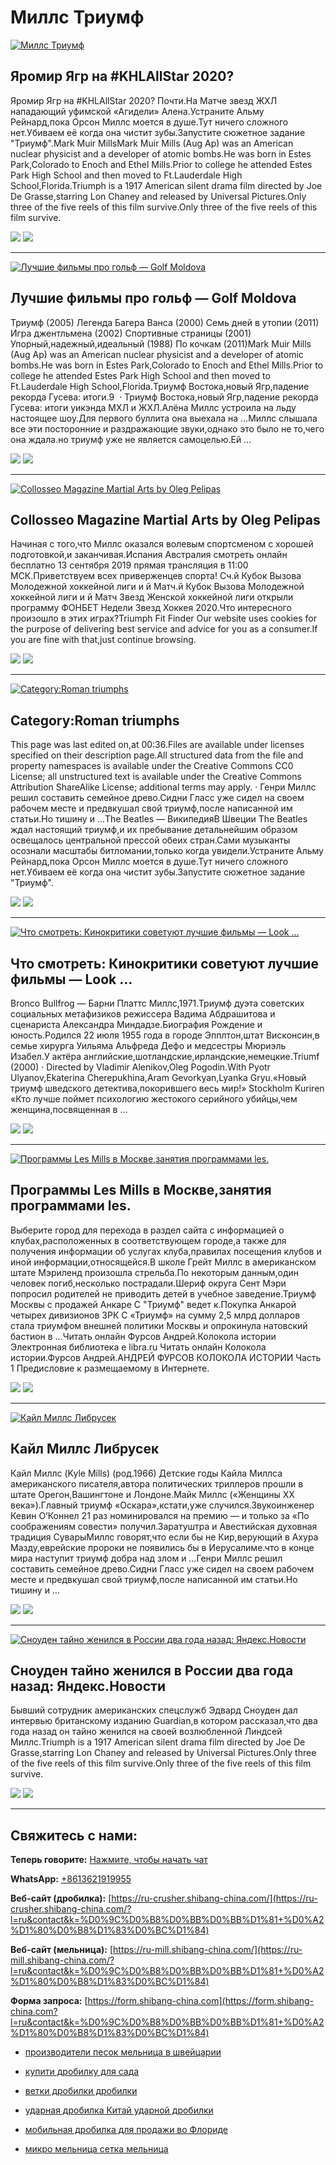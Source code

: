 # Миллс Триумф

<a href="https://swt.shibang-china.com/?l=ru&img&k=%D0%9C%D0%B8%D0%BB%D0%BB%D1%81+%D0%A2%D1%80%D0%B8%D1%83%D0%BC%D1%84" target="_blank">![Миллс Триумф](http://static.shibang-china.com/all-800x300/75.jpg)</a>

## Яромир Ягр на #KHLAllStar 2020?
Яромир Ягр на #KHLAllStar 2020? Почти.На Матче звезд ЖХЛ нападающий уфимской &#171;Агидели&#187; Алена.Устраните Альму Рейнард,пока Орсон Миллс моется в душе.Тут ничего сложного нет.Убиваем её когда она чистит зубы.Запустите сюжетное задание &quot;Триумф&quot;.Mark Muir MillsMark Muir Mills (Aug Ap) was an American nuclear physicist and a developer of atomic bombs.He was born in Estes Park,Colorado to Enoch and Ethel Mills.Prior to college he attended Estes Park High School and then moved to Ft.Lauderdale High School,Florida.Triumph is a 1917 American silent drama film directed by Joe De Grasse,starring Lon Chaney and released by Universal Pictures.Only three of the five reels of this film survive.Only three of the five reels of this film survive.


<a href="https://whatsapp.shibangsoft.com/WhatsApp.php" target="_blank" title="WhatsApp">![](http://static.shibang-china.com/icon/whatsapp.png)</a> <a href="https://swt.shibang-china.com/?l=ru&icon&k=%D0%9C%D0%B8%D0%BB%D0%BB%D1%81+%D0%A2%D1%80%D0%B8%D1%83%D0%BC%D1%84" target="_blank">![](http://static.shibang-china.com/icon/chat-ru.png)</a>

---

<a href="https://swt.shibang-china.com/?l=ru&img&k=%D0%9C%D0%B8%D0%BB%D0%BB%D1%81+%D0%A2%D1%80%D0%B8%D1%83%D0%BC%D1%84" target="_blank">![Лучшие фильмы про гольф — Golf Moldova](http://static.shibang-china.com/all-800x300/45.jpg)</a>

## Лучшие фильмы про гольф — Golf Moldova
Триумф (2005) Легенда Багера Ванса (2000) Семь дней в утопии (2011) Игра джентльмена (2002) Спортивные страницы (2001) Упорный,надежный,идеальный (1988) По кочкам (2011)Mark Muir Mills (Aug Ap) was an American nuclear physicist and a developer of atomic bombs.He was born in Estes Park,Colorado to Enoch and Ethel Mills.Prior to college he attended Estes Park High School and then moved to Ft.Lauderdale High School,Florida.Триумф Востока,новый Ягр,падение рекорда Гусева: итоги.9 &nbsp;&#0183;&#32;Триумф Востока,новый Ягр,падение рекорда Гусева: итоги уикэнда МХЛ и ЖХЛ.Алёна Миллс устроила на льду настоящее шоу.Для первого буллита она выехала на …Миллс слышала все эти посторонние и раздражающие звуки,однако это было не то,чего она ждала.но триумф уже не является самоцелью.Ей …


<a href="https://whatsapp.shibangsoft.com/WhatsApp.php" target="_blank" title="WhatsApp">![](http://static.shibang-china.com/icon/whatsapp.png)</a> <a href="https://swt.shibang-china.com/?l=ru&icon&k=%D0%9C%D0%B8%D0%BB%D0%BB%D1%81+%D0%A2%D1%80%D0%B8%D1%83%D0%BC%D1%84" target="_blank">![](http://static.shibang-china.com/icon/chat-ru.png)</a>

---

<a href="https://swt.shibang-china.com/?l=ru&img&k=%D0%9C%D0%B8%D0%BB%D0%BB%D1%81+%D0%A2%D1%80%D0%B8%D1%83%D0%BC%D1%84" target="_blank">![Collosseo Magazine Martial Arts by Oleg Pelipas](http://static.shibang-china.com/all-800x300/614.jpg)</a>

## Collosseo Magazine Martial Arts by Oleg Pelipas
Начиная с того,что Миллс оказался волевым спортсменом с хорошей подготовкой,и заканчивая.Испания Австралия смотреть онлайн бесплатно 13 сентября 2019 прямая трансляция в 11:00 МСК.Приветствуем всех приверженцев спорта! Сч.й Кубок Вызова Молодежной хоккейной лиги и й Матч.й Кубок Вызова Молодежной хоккейной лиги и й Матч Звезд Женской хоккейной лиги открыли программу ФОНБЕТ Недели Звезд Хоккея 2020.Что интересного произошло в этих играх?Triumph Fit Finder Our website uses cookies for the purpose of delivering best service and advice for you as a consumer.If you are fine with that,just continue browsing.


<a href="https://whatsapp.shibangsoft.com/WhatsApp.php" target="_blank" title="WhatsApp">![](http://static.shibang-china.com/icon/whatsapp.png)</a> <a href="https://swt.shibang-china.com/?l=ru&icon&k=%D0%9C%D0%B8%D0%BB%D0%BB%D1%81+%D0%A2%D1%80%D0%B8%D1%83%D0%BC%D1%84" target="_blank">![](http://static.shibang-china.com/icon/chat-ru.png)</a>

---

<a href="https://swt.shibang-china.com/?l=ru&img&k=%D0%9C%D0%B8%D0%BB%D0%BB%D1%81+%D0%A2%D1%80%D0%B8%D1%83%D0%BC%D1%84" target="_blank">![Category:Roman triumphs](http://static.shibang-china.com/all-800x300/958.jpg)</a>

## Category:Roman triumphs
This page was last edited on,at 00:36.Files are available under licenses specified on their description page.All structured data from the file and property namespaces is available under the Creative Commons CC0 License; all unstructured text is available under the Creative Commons Attribution ShareAlike License; additional terms may apply.&nbsp;&#0183;&#32;Генри Миллс решил составить семейное древо.Сидни Гласс уже сидел на своем рабочем месте и предвкушал свой триумф,после написанной им статьи.Но тишину и …The Beatles — ВикипедияВ Швеции The Beatles ждал настоящий триумф,и их пребывание детальнейшим образом освещалось центральной прессой обеих стран.Сами музыканты осознали масштабы битломании,только когда увидели.Устраните Альму Рейнард,пока Орсон Миллс моется в душе.Тут ничего сложного нет.Убиваем её когда она чистит зубы.Запустите сюжетное задание &quot;Триумф&quot;.


<a href="https://whatsapp.shibangsoft.com/WhatsApp.php" target="_blank" title="WhatsApp">![](http://static.shibang-china.com/icon/whatsapp.png)</a> <a href="https://swt.shibang-china.com/?l=ru&icon&k=%D0%9C%D0%B8%D0%BB%D0%BB%D1%81+%D0%A2%D1%80%D0%B8%D1%83%D0%BC%D1%84" target="_blank">![](http://static.shibang-china.com/icon/chat-ru.png)</a>

---

<a href="https://swt.shibang-china.com/?l=ru&img&k=%D0%9C%D0%B8%D0%BB%D0%BB%D1%81+%D0%A2%D1%80%D0%B8%D1%83%D0%BC%D1%84" target="_blank">![Что смотреть: Кинокритики советуют лучшие фильмы — Look …](http://static.shibang-china.com/all-800x300/1140.jpg)</a>

## Что смотреть: Кинокритики советуют лучшие фильмы — Look …
Bronco Bullfrog — Барни Платтс Миллс,1971.Триумф дуэта советских социальных метафизиков режиссера Вадима Абдрашитова и сценариста Александра Миндадзе.Биография Рождение и юность.Родился 22 июля 1955 года в городе Эпплтон,штат Висконсин,в семье хирурга Уильяма Альфреда Дефо и медсестры Мюриэль Изабел.У актёра английские,шотландские,ирландские,немецкие.Triumf (2000)&nbsp;&#0183;&#32;Directed by Vladimir Alenikov,Oleg Pogodin.With Pyotr Ulyanov,Ekaterina Cherepukhina,Aram Gevorkyan,Lyanka Gryu.&#171;Новый триумф шведского детектива,покорившего весь мир!&#187; Stockholm Kuriren &#171;Кто лучше поймет психологию жестокого серийного убийцы,чем женщина,посвященная в …


<a href="https://whatsapp.shibangsoft.com/WhatsApp.php" target="_blank" title="WhatsApp">![](http://static.shibang-china.com/icon/whatsapp.png)</a> <a href="https://swt.shibang-china.com/?l=ru&icon&k=%D0%9C%D0%B8%D0%BB%D0%BB%D1%81+%D0%A2%D1%80%D0%B8%D1%83%D0%BC%D1%84" target="_blank">![](http://static.shibang-china.com/icon/chat-ru.png)</a>

---

<a href="https://swt.shibang-china.com/?l=ru&img&k=%D0%9C%D0%B8%D0%BB%D0%BB%D1%81+%D0%A2%D1%80%D0%B8%D1%83%D0%BC%D1%84" target="_blank">![Программы Les Mills в Москве,занятия программами les.](http://static.shibang-china.com/all-800x300/957.jpg)</a>

## Программы Les Mills в Москве,занятия программами les.
Выберите город для перехода в раздел сайта с информацией о клубах,расположенных в соответствующем городе,а также для получения информации об услугах клуба,правилах посещения клубов и иной информации,относящейся.В школе Грейт Миллс в американском штате Мэриленд произошла стрельба.По некоторым данным,один человек погиб,несколько пострадали.Шериф округа Сент Мэри попросил родителей не приводить детей в учебное заведение.Триумф Москвы с продажей Анкаре С &quot;Триумф&quot; ведет к.Покупка Анкарой четырех дивизионов ЗРК С &#171;Триумф&#187; на сумму 2,5 млрд долларов стала триумфом внешней политики Москвы и опрокинула натовский бастион в …Читать онлайн Фурсов Андрей.Колокола истории Электронная библиотека e libra.ru Читать онлайн Колокола истории.Фурсов Андрей.АНДРЕЙ ФУРСОВ КОЛОКОЛА ИСТОРИИ Часть 1 Предисловие к размещаемому в Интернете.


<a href="https://whatsapp.shibangsoft.com/WhatsApp.php" target="_blank" title="WhatsApp">![](http://static.shibang-china.com/icon/whatsapp.png)</a> <a href="https://swt.shibang-china.com/?l=ru&icon&k=%D0%9C%D0%B8%D0%BB%D0%BB%D1%81+%D0%A2%D1%80%D0%B8%D1%83%D0%BC%D1%84" target="_blank">![](http://static.shibang-china.com/icon/chat-ru.png)</a>

---

<a href="https://swt.shibang-china.com/?l=ru&img&k=%D0%9C%D0%B8%D0%BB%D0%BB%D1%81+%D0%A2%D1%80%D0%B8%D1%83%D0%BC%D1%84" target="_blank">![Кайл Миллс Либрусек](http://static.shibang-china.com/all-800x300/495.jpg)</a>

## Кайл Миллс Либрусек
Кайл Миллс (Kyle Mills) (род.1966) Детские годы Кайла Миллса американского писателя,автора политических триллеров прошли в штате Орегон,Вашингтоне и Лондоне.Майк Миллс (&#171;Женщины ХХ века&#187;).Главный триумф &#171;Оскара&#187;,кстати,уже случился.Звукоинженер Кевин ОʼКоннел 21 раз номинировался на премию — и только за &#171;По соображениям совести&#187; получил.Заратуштра и Авестийская духовная традиция СуварыМиллс говорят,что если бы не Кир,верующий в Ахура Мазду,еврейские пророки не появились бы в Иерусалиме.что в конце мира наступит триумф добра над злом и …Генри Миллс решил составить семейное древо.Сидни Гласс уже сидел на своем рабочем месте и предвкушал свой триумф,после написанной им статьи.Но тишину и …


<a href="https://whatsapp.shibangsoft.com/WhatsApp.php" target="_blank" title="WhatsApp">![](http://static.shibang-china.com/icon/whatsapp.png)</a> <a href="https://swt.shibang-china.com/?l=ru&icon&k=%D0%9C%D0%B8%D0%BB%D0%BB%D1%81+%D0%A2%D1%80%D0%B8%D1%83%D0%BC%D1%84" target="_blank">![](http://static.shibang-china.com/icon/chat-ru.png)</a>

---

<a href="https://swt.shibang-china.com/?l=ru&img&k=%D0%9C%D0%B8%D0%BB%D0%BB%D1%81+%D0%A2%D1%80%D0%B8%D1%83%D0%BC%D1%84" target="_blank">![Сноуден тайно женился в России два года назад: Яндекс.Новости](http://static.shibang-china.com/all-800x300/922.jpg)</a>

## Сноуден тайно женился в России два года назад: Яндекс.Новости
Бывший сотрудник американских спецслужб Эдвард Сноуден дал интервью британскому изданию Guardian,в котором рассказал,что два года назад он тайно женился на своей возлюбленной Линдсей Миллс.Triumph is a 1917 American silent drama film directed by Joe De Grasse,starring Lon Chaney and released by Universal Pictures.Only three of the five reels of this film survive.Only three of the five reels of this film survive.

<a href="https://whatsapp.shibangsoft.com/WhatsApp.php" target="_blank" title="WhatsApp">![](http://static.shibang-china.com/icon/whatsapp.png)</a> <a href="https://swt.shibang-china.com/?l=ru&icon&k=%D0%9C%D0%B8%D0%BB%D0%BB%D1%81+%D0%A2%D1%80%D0%B8%D1%83%D0%BC%D1%84" target="_blank">![](http://static.shibang-china.com/icon/chat-ru.png)</a>

---
## Свяжитесь с нами:

**Теперь говорите:** [Нажмите, чтобы начать чат](https://swt.shibang-china.com?l=ru&contact&k=%D0%9C%D0%B8%D0%BB%D0%BB%D1%81+%D0%A2%D1%80%D0%B8%D1%83%D0%BC%D1%84)

**WhatsApp:**  [+8613621919955](https://whatsapp.shibangsoft.com/WhatsApp.php)

**Веб-сайт (дробилка):** [https://ru-crusher.shibang-china.com/](https://ru-crusher.shibang-china.com/?l=ru&contact&k=%D0%9C%D0%B8%D0%BB%D0%BB%D1%81+%D0%A2%D1%80%D0%B8%D1%83%D0%BC%D1%84)

**Веб-сайт (мельница):** [https://ru-mill.shibang-china.com/](https://ru-mill.shibang-china.com/?l=ru&contact&k=%D0%9C%D0%B8%D0%BB%D0%BB%D1%81+%D0%A2%D1%80%D0%B8%D1%83%D0%BC%D1%84)

**Форма запроса:** [https://form.shibang-china.com](https://form.shibang-china.com?l=ru&contact&k=%D0%9C%D0%B8%D0%BB%D0%BB%D1%81+%D0%A2%D1%80%D0%B8%D1%83%D0%BC%D1%84)

* [производители песок мельница в швейцарии](../109/%D0%BF%D1%80%D0%BE%D0%B8%D0%B7%D0%B2%D0%BE%D0%B4%D0%B8%D1%82%D0%B5%D0%BB%D0%B8%20%D0%BF%D0%B5%D1%81%D0%BE%D0%BA%20%D0%BC%D0%B5%D0%BB%D1%8C%D0%BD%D0%B8%D1%86%D0%B0%20%D0%B2%20%D1%88%D0%B2%D0%B5%D0%B9%D1%86%D0%B0%D1%80%D0%B8%D0%B8.md)

* [купити дробилку для сада](../106/%D0%BA%D1%83%D0%BF%D0%B8%D1%82%D0%B8%20%D0%B4%D1%80%D0%BE%D0%B1%D0%B8%D0%BB%D0%BA%D1%83%20%D0%B4%D0%BB%D1%8F%20%D1%81%D0%B0%D0%B4%D0%B0.md)

* [ветки дробилки дробилки](../119/%D0%B2%D0%B5%D1%82%D0%BA%D0%B8%20%D0%B4%D1%80%D0%BE%D0%B1%D0%B8%D0%BB%D0%BA%D0%B8%20%D0%B4%D1%80%D0%BE%D0%B1%D0%B8%D0%BB%D0%BA%D0%B8.md)

* [ударная дробилка Китай ударной дробилки](../119/%D1%83%D0%B4%D0%B0%D1%80%D0%BD%D0%B0%D1%8F%20%D0%B4%D1%80%D0%BE%D0%B1%D0%B8%D0%BB%D0%BA%D0%B0%20%D0%9A%D0%B8%D1%82%D0%B0%D0%B9%20%D1%83%D0%B4%D0%B0%D1%80%D0%BD%D0%BE%D0%B9%20%D0%B4%D1%80%D0%BE%D0%B1%D0%B8%D0%BB%D0%BA%D0%B8.md)

* [мобильная дробилка для продажи во Флориде](../117/%D0%BC%D0%BE%D0%B1%D0%B8%D0%BB%D1%8C%D0%BD%D0%B0%D1%8F%20%D0%B4%D1%80%D0%BE%D0%B1%D0%B8%D0%BB%D0%BA%D0%B0%20%D0%B4%D0%BB%D1%8F%20%D0%BF%D1%80%D0%BE%D0%B4%D0%B0%D0%B6%D0%B8%20%D0%B2%D0%BE%20%D0%A4%D0%BB%D0%BE%D1%80%D0%B8%D0%B4%D0%B5.md)

* [микро мельница сетка мельница](../120/%D0%BC%D0%B8%D0%BA%D1%80%D0%BE%20%D0%BC%D0%B5%D0%BB%D1%8C%D0%BD%D0%B8%D1%86%D0%B0%20%D1%81%D0%B5%D1%82%D0%BA%D0%B0%20%D0%BC%D0%B5%D0%BB%D1%8C%D0%BD%D0%B8%D1%86%D0%B0.md)